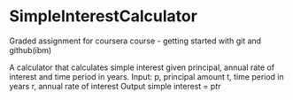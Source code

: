 # SimpleInterestCalculator
Graded assignment for coursera course -  getting started with git and github(ibm)

A calculator that calculates simple interest given principal, annual rate of interest and time period in years.
Input:
   p, principal amount
   t, time period in years
   r, annual rate of interest
Output
   simple interest = p*t*r

